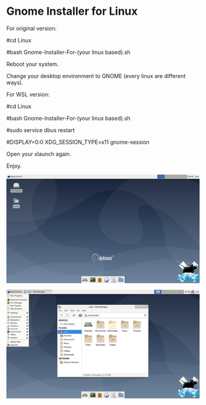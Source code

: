 # Gnome Installer for Linux

For original version:

#cd Linux

#bash Gnome-Installer-For-(your linux based).sh

Reboot your system.

Change your desktop environment to GNOME (every linux are different ways).

For WSL version:

#cd Linux

#bash Gnome-Installer-For-(your linux based).sh

#sudo service dbus restart

#DISPLAY=0:0 XDG_SESSION_TYPE=x11 gnome-session

Open your xlaunch again.

Enjoy.

![](Xfce1.png)

![](Xfce2.png)
